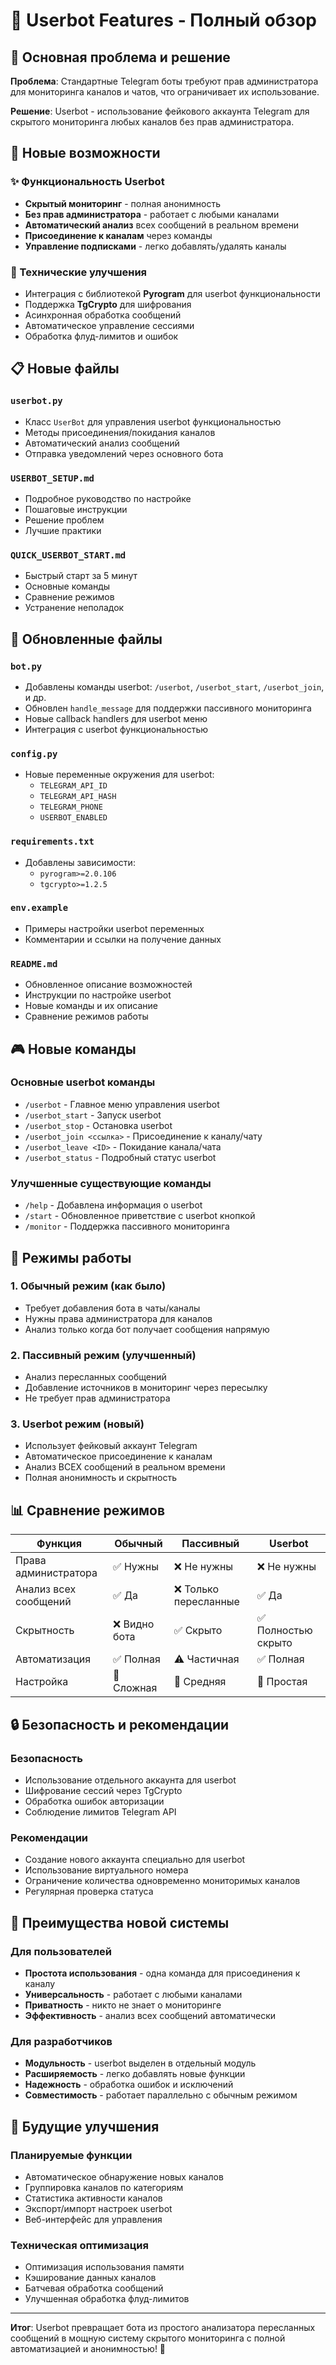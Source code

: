# 🤖 Userbot Features - Полный обзор

## 🎯 Основная проблема и решение

**Проблема**: Стандартные Telegram боты требуют прав администратора для мониторинга каналов и чатов, что ограничивает их использование.

**Решение**: Userbot - использование фейкового аккаунта Telegram для скрытого мониторинга любых каналов без прав администратора.

## 🚀 Новые возможности

### ✨ Функциональность Userbot
- **Скрытый мониторинг** - полная анонимность
- **Без прав администратора** - работает с любыми каналами
- **Автоматический анализ** всех сообщений в реальном времени
- **Присоединение к каналам** через команды
- **Управление подписками** - легко добавлять/удалять каналы

### 🔧 Технические улучшения
- Интеграция с библиотекой **Pyrogram** для userbot функциональности
- Поддержка **TgCrypto** для шифрования
- Асинхронная обработка сообщений
- Автоматическое управление сессиями
- Обработка флуд-лимитов и ошибок

## 📋 Новые файлы

### `userbot.py`
- Класс `UserBot` для управления userbot функциональностью
- Методы присоединения/покидания каналов
- Автоматический анализ сообщений
- Отправка уведомлений через основного бота

### `USERBOT_SETUP.md`
- Подробное руководство по настройке
- Пошаговые инструкции
- Решение проблем
- Лучшие практики

### `QUICK_USERBOT_START.md`
- Быстрый старт за 5 минут
- Основные команды
- Сравнение режимов
- Устранение неполадок

## 🔧 Обновленные файлы

### `bot.py`
- Добавлены команды userbot: `/userbot`, `/userbot_start`, `/userbot_join`, и др.
- Обновлен `handle_message` для поддержки пассивного мониторинга
- Новые callback handlers для userbot меню
- Интеграция с userbot функциональностью

### `config.py`
- Новые переменные окружения для userbot:
  - `TELEGRAM_API_ID`
  - `TELEGRAM_API_HASH`
  - `TELEGRAM_PHONE`
  - `USERBOT_ENABLED`

### `requirements.txt`
- Добавлены зависимости:
  - `pyrogram>=2.0.106`
  - `tgcrypto>=1.2.5`

### `env.example`
- Примеры настройки userbot переменных
- Комментарии и ссылки на получение данных

### `README.md`
- Обновленное описание возможностей
- Инструкции по настройке userbot
- Новые команды и их описание
- Сравнение режимов работы

## 🎮 Новые команды

### Основные userbot команды
- `/userbot` - Главное меню управления userbot
- `/userbot_start` - Запуск userbot
- `/userbot_stop` - Остановка userbot
- `/userbot_join <ссылка>` - Присоединение к каналу/чату
- `/userbot_leave <ID>` - Покидание канала/чата
- `/userbot_status` - Подробный статус userbot

### Улучшенные существующие команды
- `/help` - Добавлена информация о userbot
- `/start` - Обновленное приветствие с userbot кнопкой
- `/monitor` - Поддержка пассивного мониторинга

## 🎯 Режимы работы

### 1. Обычный режим (как было)
- Требует добавления бота в чаты/каналы
- Нужны права администратора для каналов
- Анализ только когда бот получает сообщения напрямую

### 2. Пассивный режим (улучшенный)
- Анализ пересланных сообщений
- Добавление источников в мониторинг через пересылку
- Не требует прав администратора

### 3. Userbot режим (новый)
- Использует фейковый аккаунт Telegram
- Автоматическое присоединение к каналам
- Анализ ВСЕХ сообщений в реальном времени
- Полная анонимность и скрытность

## 📊 Сравнение режимов

| Функция | Обычный | Пассивный | Userbot |
|---------|---------|-----------|---------|
| Права администратора | ✅ Нужны | ❌ Не нужны | ❌ Не нужны |
| Анализ всех сообщений | ✅ Да | ❌ Только пересланные | ✅ Да |
| Скрытность | ❌ Видно бота | ✅ Скрыто | ✅ Полностью скрыто |
| Автоматизация | ✅ Полная | ⚠️ Частичная | ✅ Полная |
| Настройка | 🔧 Сложная | 🔧 Средняя | 🔧 Простая |

## 🔒 Безопасность и рекомендации

### Безопасность
- Использование отдельного аккаунта для userbot
- Шифрование сессий через TgCrypto
- Обработка ошибок авторизации
- Соблюдение лимитов Telegram API

### Рекомендации
- Создание нового аккаунта специально для userbot
- Использование виртуального номера
- Ограничение количества одновременно мониторимых каналов
- Регулярная проверка статуса

## 🎉 Преимущества новой системы

### Для пользователей
- **Простота использования** - одна команда для присоединения к каналу
- **Универсальность** - работает с любыми каналами
- **Приватность** - никто не знает о мониторинге
- **Эффективность** - анализ всех сообщений автоматически

### Для разработчиков
- **Модульность** - userbot выделен в отдельный модуль
- **Расширяемость** - легко добавлять новые функции
- **Надежность** - обработка ошибок и исключений
- **Совместимость** - работает параллельно с обычным режимом

## 🚀 Будущие улучшения

### Планируемые функции
- Автоматическое обнаружение новых каналов
- Группировка каналов по категориям
- Статистика активности каналов
- Экспорт/импорт настроек userbot
- Веб-интерфейс для управления

### Техническая оптимизация
- Оптимизация использования памяти
- Кэширование данных каналов
- Батчевая обработка сообщений
- Улучшенная обработка флуд-лимитов

---

**Итог**: Userbot превращает бота из простого анализатора пересланных сообщений в мощную систему скрытого мониторинга с полной автоматизацией и анонимностью! 🎯